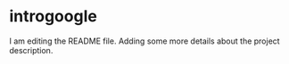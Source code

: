 # introgoogle
I am editing the README file. Adding some more details about the project description.
